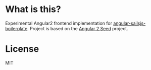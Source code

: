 # What is this?

Experimental Angular2 frontend implementation for [angular-sailsjs-boilerplate](https://github.com/tarlepp/angular-sailsjs-boilerplate).
Project is based on the [Angular 2 Seed](https://github.com/mgechev/angular2-seed.git) project.

# License

MIT
